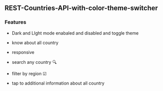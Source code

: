 ## REST-Countries-API-with-color-theme-switcher


### Features

- Dark and LIght mode enabaled and disabled and toggle theme
- know about all country
-  responsive 

- search any country 🔍
- filter by region ☑
- tap to additional information about all country
